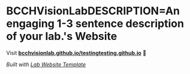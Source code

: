 
# BCCHVisionLabDESCRIPTION=An engaging 1-3 sentence description of your lab.'s Website

Visit **[bcchvisionlab.github.io/testingtesting.github.io](https://bcchvisionlab.github.io/testingtesting.github.io)** 🚀

_Built with [Lab Website Template](https://greene-lab.gitbook.io/lab-website-template-docs)_
